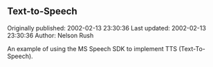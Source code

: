 ## Text-to-Speech 
Originally published: 2002-02-13 23:30:36 
Last updated: 2002-02-13 23:30:36 
Author: Nelson Rush 
 
An example of using the MS Speech SDK to implement TTS (Text-To-Speech).